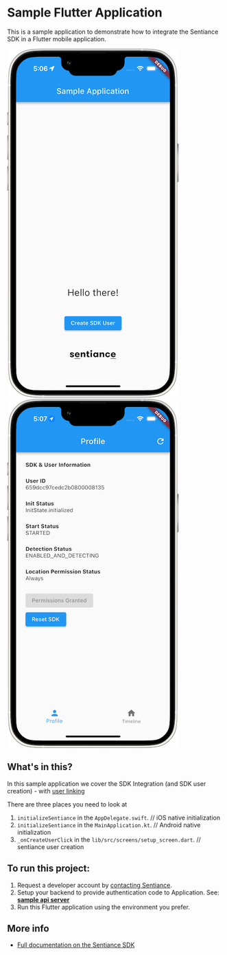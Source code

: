 # Sample Flutter Application

This is a sample application to demonstrate how to integrate the Sentiance SDK in a Flutter mobile application.

![](assets/screenshots/home.png?1) &nbsp; ![](assets/screenshots/dashboard.png?1)

## What's in this?

In this sample application we cover the SDK Integration (and SDK user creation) - with [user linking](https://docs.sentiance.com/important-topics/user-linking-2.0)

There are three places you need to look at

1. `initializeSentiance` in the `AppDelegate.swift`. // iOS native initialization
2. `initializeSentiance` in the `MainApplication.kt`. // Android native initialization
3. `_onCreateUserClick` in the `lib/src/screens/setup_screen.dart`. // sentiance user creation

## To run this project:

1. Request a developer account by [contacting Sentiance](mailto:support@sentiance.com).
2. Setup your backend to provide authentication code to Application. See: [**sample api server**](https://github.com/sentiance/sample-apps-api)
3. Run this Flutter application using the environment you prefer.

## More info

* [Full documentation on the Sentiance SDK](https://docs.sentiance.com/)